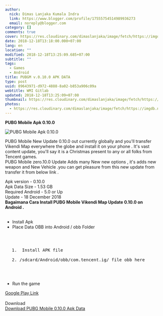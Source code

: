 ```yaml
---
author:
  nick: Dimas Lanjaka Kumala Indra
  link: https://www.blogger.com/profile/17555754514989936273
  email: noreply@blogger.com
category: []
comments: true
cover: https://res.cloudinary.com/dimaslanjaka/image/fetch/https://imgdb.net/images/4579.jpg
date: 2018-12-18T13:18:00.000+07:00
lang: en
location: ""
modified: 2018-12-18T13:25:09.685+07:00
subtitle: ""
tags:
  - Games
  - Android
title: PUBGM v.0.10.0 APK DATA
type: post
uuid: 89643971-d972-4888-8a02-b853a906c09a
webtitle: WMI Gitlab
updated: 2018-12-18T13:25:09+07:00
thumbnail: https://res.cloudinary.com/dimaslanjaka/image/fetch/https://imgdb.net/images/4579.jpg
photos:
  - https://res.cloudinary.com/dimaslanjaka/image/fetch/https://imgdb.net/images/4579.jpg
---
```


<strong>PUBG Mobile Apk 0.10.0</strong><div><img src="https://res.cloudinary.com/dimaslanjaka/image/fetch/https://imgdb.net/images/4579.jpg" alt="PUBG Mobile Apk 0.10.0" title="PUBG Mobile Apk 0.10.0"></div><p>PUBG Mobile New Update 0.10.0 out currently globally and you'll transfer Vikendi Map everywhere the globe and install it on your phone . It's vast content update, you'll say it is a Christmas present to any or all folks from Tencent games.<br>PUBG Mobile zero.10.0 Update Adds many New new options , it's adds new weapon and New Vehicle .you can get pleasure from this new update from transfer it from below link . </p>    Apk version - 0.10.0 <br>    Apk Data Size - 1.53 GB <br>    Required Android - 5.0 or Up <br>    Update - 18 December 2018 <br><strong>    Bagaimana Cara Install PUBG Mobile Vikendi Map Update 0.10.0 on Android . </strong><br><br><ul>    <li>        Install Apk     </li>    <li>        Place Data OBB into Android / obb Folder <br>   <pre><br><ol><br><li> Install APK file </li><br><li>/sdcard/Android/obb/com.tencent.ig/ file obb here </li><br></ol><br>   </pre>    </li>    <li>        Run the game     </li></ul><div>    <a href="https://play.google.com/store/apps/details?id=com.tencent.ig&amp;hl=en_IN" target="_blank" title="pubg 0.10.0 google play" alt="pubg 0.10.0 google play" rel="noopener noreferer nofollow">        Google Play Link     </a></div><div>    <br></div><div>    Download </div><div>    <a href="https://www.mediafire.com/file/dna69p0z4smjna6/PUBG-MOBILE-APK%2BDATA-0.10.0.rar" target="_blank" rel="noopener noreferer nofollow">        Download PUBG Mobile 0.10.0 Apk Data     </a></div><script>document.querySelectorAll("pre,code");
  pretext.forEach(function (el) {
    el.classList.toggle("notranslate", true);
  });</script><script>document.querySelectorAll("pre,code");
  pretext.forEach(function (el) {
    el.classList.toggle("notranslate", true);
  });</script><script>document.querySelectorAll("pre,code");
  pretext.forEach(function (el) {
    el.classList.toggle("notranslate", true);
  });</script>